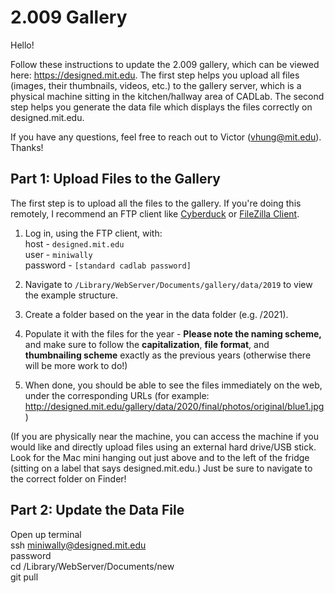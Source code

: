 # 2.009 Gallery

Hello! 

Follow these instructions to update the 2.009 gallery, which can be viewed here: https://designed.mit.edu. The first step helps you upload all files (images, their thumbnails, videos, etc.) to the gallery server, which is a physical machine sitting in the kitchen/hallway area of CADLab. The second step helps you generate the data file which displays the files correctly on designed.mit.edu.

If you have any questions, feel free to reach out to Victor (vhung@mit.edu). Thanks!

## Part 1: Upload Files to the Gallery

The first step is to upload all the files to the gallery. If you're doing this remotely, I recommend an FTP client like [Cyberduck](https://cyberduck.io/download/) or [FileZilla Client](https://filezilla-project.org/download.php?type=client). 

1. Log in, using the FTP client, with:  
host - `designed.mit.edu`  
user - `miniwally`  
password - `[standard cadlab password]`  

2. Navigate to `/Library/WebServer/Documents/gallery/data/2019` to view the example structure.  
3. Create a folder based on the year in the data folder (e.g. /2021). 
4. Populate it with the files for the year - **Please note the naming scheme,** and make sure to follow the **capitalization**, **file format**, and **thumbnailing scheme** exactly as the previous years (otherwise there will be more work to do!)
5. When done, you should be able to see the files immediately on the web, under the corresponding URLs (for example: http://designed.mit.edu/gallery/data/2020/final/photos/original/blue1.jpg)

(If you are physically near the machine, you can access the machine if you would like and directly upload files using an external hard drive/USB stick. Look for the Mac mini hanging out just above and to the left of the fridge (sitting on a label that says designed.mit.edu.) Just be sure to navigate to the correct folder on Finder!

## Part 2: Update the Data File

Open up terminal  
ssh miniwally@designed.mit.edu  
password   
cd /Library/WebServer/Documents/new  
git pull  
